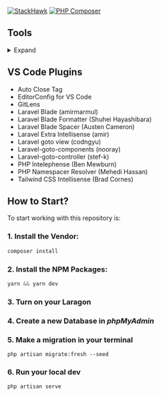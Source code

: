 [![StackHawk](https://github.com/fdlmhmd29/forum/actions/workflows/stackhawk-analysis.yml/badge.svg?branch=main)](https://github.com/fdlmhmd29/forum/actions/workflows/stackhawk-analysis.yml)
[![PHP Composer](https://github.com/fdlmhmd29/forum/actions/workflows/php.yml/badge.svg?branch=main)](https://github.com/fdlmhmd29/forum/actions/workflows/php.yml)

## Tools
<details>
  <summary>Expand</summary>
  <ul>
    <li>Windows 11</li>
    <li>Laragon</li>
    <li>PHP 8</li>
    <li>Laravel 8</li>
    <li>Apache 24</li>
    <li>MySQL 5.7</li>
</details>

## VS Code Plugins
- Auto Close Tag
- EditorConfig for VS Code
- GitLens
- Laravel Blade (amirmarmul)
- Laravel Blade Formatter (Shuhei Hayashibara)
- Laravel Blade Spacer (Austen Cameron)
- Laravel Extra Intellisense (amir)
- Laravel goto view (codngyu)
- Laravel-goto-components (nooray)
- Laravel-goto-controller (stef-k)
- PHP Intelephense (Ben Mewburn)
- PHP Namespacer Resolver (Mehedi Hassan)
- Tailwind CSS Intellisense (Brad Cornes)

## How to Start?

To start working with this repository is:

### 1. Install the Vendor:
```php
composer install
```
### 2. Install the NPM Packages:
```php
yarn && yarn dev
```
### 3. Turn on your Laragon
### 4. Create a new Database in *phpMyAdmin*
### 5. Make a migration in your terminal
```injectablephp
php artisan migrate:fresh --seed
```
### 6. Run your local dev
```phpregexp
php artisan serve
```
